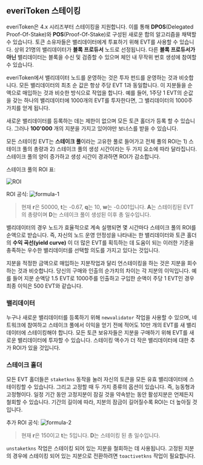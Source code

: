 ## everiToken 스테이킹

everiToken은 4.x 시리즈부터 스테이킹을 지원합니다. 이를 통해 **DPOS**(Delegated Proof-Of-Stake)와 **POS**(Proof-Of-Stake)로 구성된 새로운 합의 알고리즘을 채택할 수 있습니다. 토큰 소유자들은 밸리데이터에게 투표하기 위해 EVT를 사용할 수 있습니다. 상위 21명의 밸리데이터가 **블록 프로듀서** 노드로 선정됩니다. 다른 **블록 프로듀서가 아닌** 밸리데이터는 블록을 수신 및 검증할 수 있으며 체인 내 무작위 번호 생성에 참여할 수 있습니다.

everiToken에서 밸리데이터 노드를 운영하는 것은 투자 펀드를 운영하는 것과 비슷합니다. 모든 밸리데이터의 최초 순 값은 항상 주당 EVT 1과 동일합니다. 이 지분들을 순액으로 매입하는 것과 비슷한 방식으로 작업을 합니다. 예를 들어, 1주당 1 EVT의 순값을 갖는 하나의 밸리데이터에 1000개의 EVT를 투자한다면, 그 밸리데이터의 1000주 가치를 얻게 됩니다.

새로운 밸리데이터를 등록하는 데는 제한이 없으며 모든 토큰 홀더가 등록 할 수 있습니다. 그러나 __100'000__ 개의 지분을 가지고 있어야만 보너스를 받을 수 있습니다.

모든 스테이킹 EVT는 **스테이크 풀**이라는 고유한 풀로 들어가고 전체 풀의 ROI는 1) 스테이크 풀의 총량과 2) 스테이크 풀의 생성 시간이라는 두 가지 요소에 따라 달라집니다. 스테이크 풀의 양이 증가하고 생성 시간이 경과하면 ROI가 감소합니다.

스테이크 풀의 ROI 표:

![ROI](/imgs/developers/ROIs.png)

ROI 공식: ![formula-1](/imgs/developers/staking-formula1.svg)

> 현재 **r**은 50000, **t**는 -0.67, **q**는 10, **w**는 -0.001입니다. **A**는 스테이킹된 EVT의 총량이며 **D**는 스테이크 풀이 생성된 이후 총 일수입니다.

밸리데이터의 경우 노드가 효율적으로 계속 실행되면 몇 시간마다 스테이크 풀의 ROI를 순액으로 받습니다. 즉, 자신의 노드 운영 안정성을 나타내는 한 밸리데이터와 토큰 홀더의 **수익 곡선(yield curve)** 이 더 많은 EVT를 획득하는 데 도움이 되는 이러한 기준을 충족하는 우수한 밸리데이터를 선택할 의도를 가지고 있다는 것입니다.

지분을 적정한 금액으로 매입하는 지분작업과 달리 언스테이킹을 하는 것은 지분을 회수하는 것과 비슷합니다. 당신의 구매와 인출의 순가치의 차이는 각 지분의 이익입니다. 예를 들어 지분 순액당 1.5 EVT로 1000주를 인출하고 구입한 순액이 주당 1 EVT인 경우 최종 이익은 500 EVT와 같습니다.

### 밸리데이터

누구나 새로운 밸리데이터를 등록하기 위해 `newvalidator` 작업을 사용할 수 있으며, 네트워크에 참여하고 스테이크 풀에서 이익을 얻기 전에 적어도 10만 개의 EVT를 새 밸리데이터에 스테이킹해야 합니다. 모든 토큰 보유자들은 지분을 구매하기 위해 EVT를 새로운 밸리데이터에 투자할 수 있습니다. 스테이킹 액수가 더 작은 밸리데이터에 대한 추가 ROI가 있을 것입니다.

### 스테이크 홀더

모든 EVT 홀더들은 `staketkns` 동작을 눌러 자신의 토큰을 모든 유효 밸리데이터에 스테이킹할 수 있습니다. 그리고 고정할 때 두 가지 종류의 옵션이 있습니다. 즉, 능동형과 고정형이다. 일정 기간 동안 고정지분이 잠길 것을 약속받는 동안 활성지분은 언제든지 철회할 수 있습니다. 기간의 길이에 따라, 지분의 잠금이 길어질수록 ROI는 더 높아질 것입니다.

추가 ROI 공식: ![formula-2](/imgs/developers/staking-formula2.svg)

> 현재 **r**은 150이고 **t**는 5입니다. **D**는 스테이킹 된 총 일수입니다.

`unstaketkns` 작업은 스테이킹 되어 있는 지분을 철회하는 데 사용됩니다. 고정된 지분의 경우에 스테이킹 되어 있는 지분으로 전환하려면 `toactivetkns` 작업이 필요합니다. 
